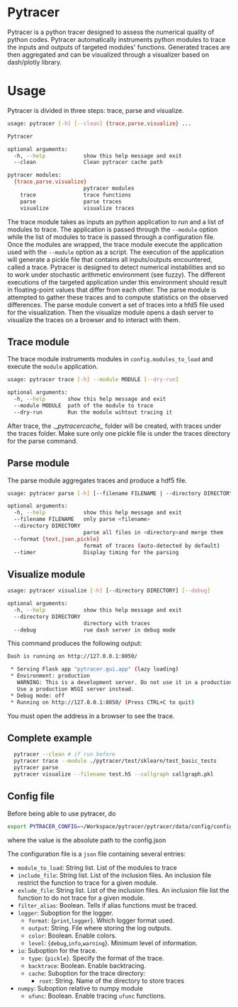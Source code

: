 # Pytracer

Pytracer is a python tracer designed to assess
the numerical quality of python codes.
Pytracer automatically instruments python modules
to trace the inputs and outputs of targeted modules' functions.
Generated traces are then aggregated and can be visualized
through a visualizer based on dash/plotly library.

# Usage

Pytracer is divided in three steps: trace, parse and visualize.

```bash
usage: pytracer [-h] [--clean] {trace,parse,visualize} ...

Pytracer

optional arguments:
  -h, --help            show this help message and exit
  --clean               Clean pytracer cache path

pytracer modules:
  {trace,parse,visualize}
                        pytracer modules
    trace               trace functions
    parse               parse traces
    visualize           visualize traces
```

The trace module takes as inputs an python application to run
and a list of modules to trace. The application is passed
through the `--module` option while the list of modules to trace
is passed through a configuration file. Once the modules are wrapped,
the trace module execute the application used with the `--module` option
as a script. The execution of the application will generate
a pickle file that contains all inputs/outputs encountered, called a trace.
Pytracer is designed to detect numerical instabilities and so
to work under stochastic arithmetic environment (see fuzzy).
The different executions of the targeted application under this
environment should result in floating-point values that differ from each
other. The parse module is attempted to gather these traces
and to compute statistics on the observed differences.
The parse module convert a set of traces into a hfd5 file used
for the visualization. Then the visualize module opens a dash server
to visualize the traces on a browser and to interact with them.

## Trace module

The trace module instruments modules in `config.modules_to_load`
and execute the `module` application.

```bash
usage: pytracer trace [-h] --module MODULE [--dry-run]

optional arguments:
  -h, --help       show this help message and exit
  --module MODULE  path of the module to trace
  --dry-run        Run the module wihtout tracing it
```

After trace, the .\__pytracercache\__ folder will be created, with traces under the traces folder. Make sure only one pickle file is under the traces directory for the parse command.

## Parse module

The parse module aggregates traces and produce a hdf5 file.

```bash
usage: pytracer parse [-h] [--filename FILENAME | --directory DIRECTORY] [--format {text,json,pickle}] [--timer]

optional arguments:
  -h, --help            show this help message and exit
  --filename FILENAME   only parse <filename>
  --directory DIRECTORY
                        parse all files in <directory>and merge them
  --format {text,json,pickle}
                        format of traces (auto-detected by default)
  --timer               Display timing for the parsing
```

## Visualize module

```bash
usage: pytracer visualize [-h] [--directory DIRECTORY] [--debug]

optional arguments:
  -h, --help            show this help message and exit
  --directory DIRECTORY
                        directory with traces
  --debug               rue dash server in debug mode
```

This command produces the following output:

```bash
Dash is running on http://127.0.0.1:8050/

 * Serving Flask app "pytracer.gui.app" (lazy loading)
 * Environment: production
   WARNING: This is a development server. Do not use it in a production deployment.
   Use a production WSGI server instead.
 * Debug mode: off
 * Running on http://127.0.0.1:8050/ (Press CTRL+C to quit)
```

You must open the address in a browser to see the trace.

## Complete example

```bash
  pytracer --clean # if run before
  pytracer trace --module ./pytracer/test/sklearn/test_basic_tests
  pytracer parse
  pytracer visualize --filename test.h5 --callgraph callgraph.pkl
```

## Config file

Before being able to use pytracer, do

```bash
export PYTRACER_CONFIG=~/Workspace/pytracer/pytracer/data/config/config.json
```

where the value is the absolute path to the config.json

The configuration file is a `json` file containing several entries:

- `module_to_load`: String list. List of the modules to trace
- `include_file`: String list. List of the inclusion files. An inclusion file
restrict the function to trace for a given module.
- `exlude_file`: String list. List of the inclusion files. An inclusion file
list the function to do not trace for a given module.
- `filter_alias`: Boolean. Tells if alias functions must be traced.
- `logger`: Suboption for the logger.
    - `format`: {`print`,`logger`}. Which logger format used.
    - `output`: String. File where storing the log outputs.
    - `color`: Boolean. Enable colors.
    - `level`: {`debug`,`info`,`warning`}. Minimum level of information.
- `io`: Suboption for the trace.
    - `type`: {`pickle`}. Specify the format of the trace.
    - `backtrace`: Boolean. Enable backtracing.
    - `cache`: Suboption for the trace directory:
        - `root`: String. Name of the directory to store traces
- `numpy`: Suboption relative to numpy module
    - `ufunc`: Boolean. Enable tracing `ufunc` functions.

